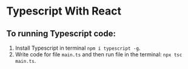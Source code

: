 # Typescript With React
## To running Typescript code: 
1. Install Typescript in terminal `npm i typescript -g`.
2. Write code for file `main.ts` and then run file in the terminal: `npx tsc main.ts`.

